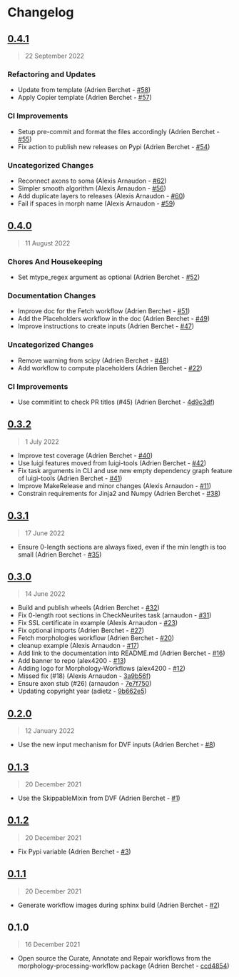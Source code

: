 # Changelog

## [0.4.1](https://github.com/BlueBrain/morphology-workflows/compare/0.4.0..0.4.1)

> 22 September 2022

### Refactoring and Updates

- Update from template (Adrien Berchet - [#58](https://github.com/BlueBrain/morphology-workflows/pull/58))
- Apply Copier template (Adrien Berchet - [#57](https://github.com/BlueBrain/morphology-workflows/pull/57))

### CI Improvements

- Setup pre-commit and format the files accordingly (Adrien Berchet - [#55](https://github.com/BlueBrain/morphology-workflows/pull/55))
- Fix action to publish new releases on Pypi (Adrien Berchet - [#54](https://github.com/BlueBrain/morphology-workflows/pull/54))

### Uncategorized Changes

- Reconnect axons to soma (Alexis Arnaudon - [#62](https://github.com/BlueBrain/morphology-workflows/pull/62))
- Simpler smooth algorithm (Alexis Arnaudon - [#56](https://github.com/BlueBrain/morphology-workflows/pull/56))
- Add duplicate layers to releases (Alexis Arnaudon - [#60](https://github.com/BlueBrain/morphology-workflows/pull/60))
- Fail if spaces in morph name (Alexis Arnaudon - [#59](https://github.com/BlueBrain/morphology-workflows/pull/59))

## [0.4.0](https://github.com/BlueBrain/morphology-workflows/compare/0.3.2..0.4.0)

> 11 August 2022

### Chores And Housekeeping

- Set mtype_regex argument as optional (Adrien Berchet - [#52](https://github.com/BlueBrain/morphology-workflows/pull/52))

### Documentation Changes

- Improve doc for the Fetch workflow (Adrien Berchet - [#51](https://github.com/BlueBrain/morphology-workflows/pull/51))
- Add the Placeholders workflow in the doc (Adrien Berchet - [#49](https://github.com/BlueBrain/morphology-workflows/pull/49))
- Improve instructions to create inputs (Adrien Berchet - [#47](https://github.com/BlueBrain/morphology-workflows/pull/47))

### Uncategorized Changes

- Remove warning from scipy (Adrien Berchet - [#48](https://github.com/BlueBrain/morphology-workflows/pull/48))
- Add workflow to compute placeholders (Adrien Berchet - [#22](https://github.com/BlueBrain/morphology-workflows/pull/22))

### CI Improvements

- Use commitlint to check PR titles (#45) (Adrien Berchet - [4d9c3df](https://github.com/BlueBrain/morphology-workflows/commit/4d9c3df738d0b715c5156cc3e4ce066738029bc9))

<!-- auto-changelog-above -->

## [0.3.2](https://github.com/BlueBrain/morphology-workflows/compare/0.3.1..0.3.2)

> 1 July 2022

- Improve test coverage (Adrien Berchet - [#40](https://github.com/BlueBrain/morphology-workflows/pull/40))
- Use luigi features moved from luigi-tools (Adrien Berchet - [#42](https://github.com/BlueBrain/morphology-workflows/pull/42))
- Fix task arguments in CLI and use new empty dependency graph feature of luigi-tools (Adrien Berchet - [#41](https://github.com/BlueBrain/morphology-workflows/pull/41))
- Improve MakeRelease and minor changes (Alexis Arnaudon - [#11](https://github.com/BlueBrain/morphology-workflows/pull/11))
- Constrain requirements for Jinja2 and Numpy (Adrien Berchet - [#38](https://github.com/BlueBrain/morphology-workflows/pull/38))

## [0.3.1](https://github.com/BlueBrain/morphology-workflows/compare/0.3.0..0.3.1)

> 17 June 2022

- Ensure 0-length sections are always fixed, even if the min length is too small (Adrien Berchet - [#35](https://github.com/BlueBrain/morphology-workflows/pull/35))

## [0.3.0](https://github.com/BlueBrain/morphology-workflows/compare/0.2.0..0.3.0)

> 14 June 2022

- Build and publish wheels (Adrien Berchet - [#32](https://github.com/BlueBrain/morphology-workflows/pull/32))
- Fix 0-length root sections in CheckNeurites task (arnaudon - [#31](https://github.com/BlueBrain/morphology-workflows/pull/31))
- Fix SSL certificate in example (Alexis Arnaudon - [#23](https://github.com/BlueBrain/morphology-workflows/pull/23))
- Fix optional imports (Adrien Berchet - [#27](https://github.com/BlueBrain/morphology-workflows/pull/27))
- Fetch morphologies workflow (Adrien Berchet - [#20](https://github.com/BlueBrain/morphology-workflows/pull/20))
- cleanup example (Alexis Arnaudon - [#17](https://github.com/BlueBrain/morphology-workflows/pull/17))
- Add link to the documentation into README.md (Adrien Berchet - [#16](https://github.com/BlueBrain/morphology-workflows/pull/16))
- Add banner to repo (alex4200 - [#13](https://github.com/BlueBrain/morphology-workflows/pull/13))
- Adding logo for Morphology-Workflows (alex4200 - [#12](https://github.com/BlueBrain/morphology-workflows/pull/12))
- Missed fix (#18) (Alexis Arnaudon - [3a9b56f](https://github.com/BlueBrain/morphology-workflows/commit/3a9b56f49fd4e01b2fb3abd2c7493e64912f9182))
- Ensure axon stub (#26) (arnaudon - [7e7f750](https://github.com/BlueBrain/morphology-workflows/commit/7e7f750391ef495c77219bd4e11d8abb978b1c3d))
- Updating copyright year (adietz - [9b662e5](https://github.com/BlueBrain/morphology-workflows/commit/9b662e538ffa598415a1a6a1640c03ef3354a91d))

## [0.2.0](https://github.com/BlueBrain/morphology-workflows/compare/0.1.3..0.2.0)

> 12 January 2022

- Use the new input mechanism for DVF inputs (Adrien Berchet - [#8](https://github.com/BlueBrain/morphology-workflows/pull/8))

## [0.1.3](https://github.com/BlueBrain/morphology-workflows/compare/0.1.2..0.1.3)

> 20 December 2021

- Use the SkippableMixin from DVF (Adrien Berchet - [#1](https://github.com/BlueBrain/morphology-workflows/pull/1))

## [0.1.2](https://github.com/BlueBrain/morphology-workflows/compare/0.1.1..0.1.2)

> 20 December 2021

- Fix Pypi variable (Adrien Berchet - [#3](https://github.com/BlueBrain/morphology-workflows/pull/3))

## [0.1.1](https://github.com/BlueBrain/morphology-workflows/compare/0.1.0..0.1.1)

> 20 December 2021

- Generate workflow images during sphinx build (Adrien Berchet - [#2](https://github.com/BlueBrain/morphology-workflows/pull/2))

## 0.1.0

> 16 December 2021

- Open source the Curate, Annotate and Repair workflows from the morphology-processing-workflow package (Adrien Berchet - [ccd4854](https://github.com/BlueBrain/morphology-workflows/commit/ccd4854b8c6126436f20faea4cf2c1488b30d5a8))
